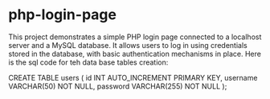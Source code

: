# php-login-page
This project demonstrates a simple PHP login page connected to a localhost server and a MySQL database. It allows users to log in using credentials stored in the database, with basic authentication mechanisms in place.
Here is the sql code for teh data base tables creation:


CREATE TABLE users (
    id INT AUTO_INCREMENT PRIMARY KEY,
    username VARCHAR(50) NOT NULL,
    password VARCHAR(255) NOT NULL
);
